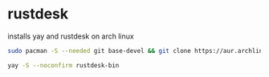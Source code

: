 # rustdesk
installs yay and rustdesk on arch linux

```bash
sudo pacman -S --needed git base-devel && git clone https://aur.archlinux.org/yay.git && cd yay && makepkg -si
```

```bash
yay -S --noconfirm rustdesk-bin
```
